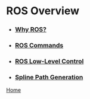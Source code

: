 # ROS Overview

- ### [Why ROS?](why_ros.md)
- ### [ROS Commands](ros_commands.md)
- ### [ROS Low-Level Control](ros_low_level_control.md)
- ### [Spline Path Generation](spline_path_generation.md)

[Home](/README.md)